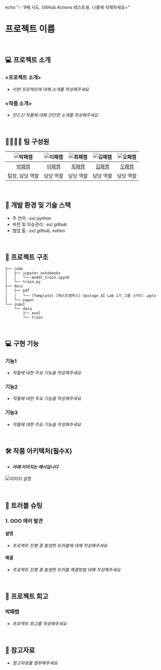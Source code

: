 echo "✅ 9째 시도, GitHub Actions 테스트용. 나중에 삭제하세요~" 
# 프로젝트 이름

<br>

## 💻 프로젝트 소개
### <프로젝트 소개>
- _이번 프로젝트에 대해 소개를 작성해주세요_

### <작품 소개>
- _만드신 작품에 대해 간단한 소개를 작성해주세요_

<br>

## 👨‍👩‍👦‍👦 팀 구성원

| ![박패캠](https://avatars.githubusercontent.com/u/156163982?v=4) | ![이패캠](https://avatars.githubusercontent.com/u/156163982?v=4) | ![최패캠](https://avatars.githubusercontent.com/u/156163982?v=4) | ![김패캠](https://avatars.githubusercontent.com/u/156163982?v=4) | ![오패캠](https://avatars.githubusercontent.com/u/156163982?v=4) |
| :--------------------------------------------------------------: | :--------------------------------------------------------------: | :--------------------------------------------------------------: | :--------------------------------------------------------------: | :--------------------------------------------------------------: |
|            [박패캠](https://github.com/UpstageAILab)             |            [이패캠](https://github.com/UpstageAILab)             |            [최패캠](https://github.com/UpstageAILab)             |            [김패캠](https://github.com/UpstageAILab)             |            [오패캠](https://github.com/UpstageAILab)             |
|                            팀장, 담당 역할                             |                            담당 역할                             |                            담당 역할                             |                            담당 역할                             |                            담당 역할                             |

<br>

## 🔨 개발 환경 및 기술 스택
- 주 언어 : _ex) python_
- 버전 및 이슈관리 : _ex) github_
- 협업 툴 : _ex) github, notion_

<br>

## 📁 프로젝트 구조
```
├── code
│   ├── jupyter_notebooks
│   │   └── model_train.ipynb
│   └── train.py
├── docs
│   ├── pdf
│   │   └── (Template) [패스트캠퍼스] Upstage AI Lab 1기_그룹 스터디 .pptx
│   └── paper
└── input
    └── data
        ├── eval
        └── train
```

<br>

## 💻​ 구현 기능
### 기능1
- _작품에 대한 주요 기능을 작성해주세요_
### 기능2
- _작품에 대한 주요 기능을 작성해주세요_
### 기능3
- _작품에 대한 주요 기능을 작성해주세요_

<br>

## 🛠️ 작품 아키텍처(필수X)
- #### _아래 이미지는 예시입니다_
![이미지 설명](https://miro.medium.com/v2/resize:fit:4800/format:webp/1*ub_u88a4MB5Uj-9Eb60VNA.jpeg)

<br>

## 🚨​ 트러블 슈팅
### 1. OOO 에러 발견

#### 설명
- _프로젝트 진행 중 발생한 트러블에 대해 작성해주세요_

#### 해결
- _프로젝트 진행 중 발생한 트러블 해결방법 대해 작성해주세요_

<br>

## 📌 프로젝트 회고
### 박패캠
- _프로젝트 회고를 작성해주세요_

<br>

## 📰​ 참고자료
- _참고자료를 첨부해주세요_
